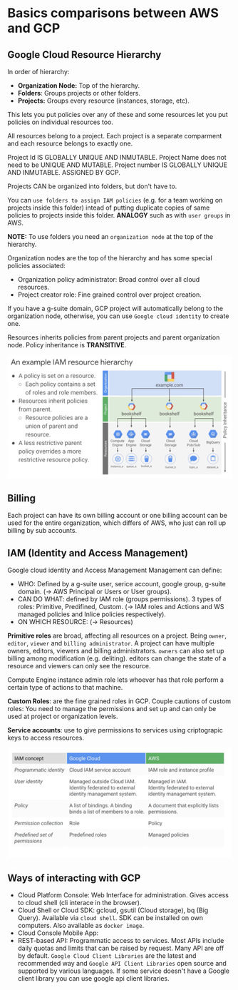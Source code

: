 # Basics comparisons between AWS and GCP


## Google Cloud Resource Hierarchy

In order of hierarchy:

- __Organization Node:__ Top of the hierarchy.
- __Folders__: Groups projects or other folders.
- __Projects:__ Groups every resource (instances, storage, etc).

This lets you put policies over any of these and some resources let you put policies on individual resources too.

All resources belong to a project. Each project is a separate comparment and each resource belongs to exactly one.

Project Id IS GLOBALLY UNIQUE AND INMUTABLE.
Project Name does not need to be UNIQUE AND MUTABLE.
Project number IS GLOBALLY UNIQUE AND INMUTABLE. ASSIGNED BY GCP.

Projects CAN be organized into folders, but don't have to.

You can `use folders to assign IAM policies` (e.g. for a team working on projects inside this folder) intead of putting duplicate copies of same policies to projects inside this folder. __ANALOGY__ such as with `user groups` in AWS.

__NOTE:__ To use folders you need an `organization node` at the top of the hierarchy.

Organization nodes are the top of the hierarchy and has some special policies associated:
- Organization policy administrator: Broad control over all cloud resources.
- Project creator role: Fine grained control over project creation.

If you have a g-suite domain, GCP project will automatically belong to the organization node, otherwise, you can use `Google cloud identity` to create one.

Resources inherits policies from parent projects and parent organization node. Policy inheritance is __TRANSITIVE__.

![Policy inheritance](policy_hierarchy.png)

## Billing

Each project can have its own billing account or one billing account can be used for the entire organization, which differs of AWS, who just can roll up billing by sub accounts.

## IAM (Identity and Access Management)

Google cloud identity and Access Management Management can define:

- WHO: Defined by a g-suite user, serice account, google group, g-suite domain. (-> AWS Principal or Users or User groups).
- CAN DO WHAT: defined by IAM role (groups permissions). 3 types of roles: Primitive, Predifined, Custom. (-> IAM roles and Actions and WS managed policies and Inlice policies respectively).
- ON WHICH RESOURCE:  (-> Resources)


__Primitive roles__ are broad, affecting all resources on a project. Being `owner`, `editor`, `viewer` and `billing administrator`. A project can have multiple owners, editors, viewers and billing administrators. `owners` can also set up billing among modification (e.g. deliting). editors can change the state of a resource and viewers can only see the resource.

Compute Engine instance admin role lets whoever has that role perform a certain type of actions to that machine. 

__Custom Roles__: are the fine grained roles in GCP. Couple cautions of custom roles: You need to manage the permissions and set up and can only be used at project or organization levels.

__Service accounts__: use to give permissions to services using criptograpic keys to access resources.

![IAM comparison](iam_aws_gcp.png)


## Ways of interacting with GCP

- Cloud Platform Console: Web Interface for administration. Gives access to cloud shell (cli interace in the browser).
- Cloud Shell or Cloud SDK: gcloud, gsutil (Cloud storage), bq (Big Query). Available via `cloud shell`. SDK can be installed on own computers. Also available as `docker image`.
- Cloud Console Mobile App: 
- REST-based API: Programmatic access to services. Most APIs include daily quotas and limits that can be raised by request. Many API are off by default. `Google Cloud Client Libraries` are the latest and recommended way and `Google API Client Libraries` open source and supported by various languages. If some service doesn't have a Google client library you can use google api client libraries.

